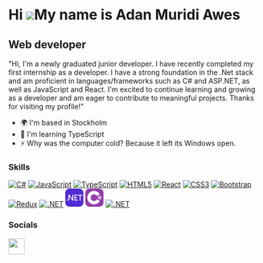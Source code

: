 Hi ![](https://user-images.githubusercontent.com/18350557/176309783-0785949b-9127-417c-8b55-ab5a4333674e.gif)My name is Adan Muridi Awes
========================================================================================================================================

Web developer
-------------

"Hi, I'm a newly graduated junior developer. I have recently completed my first internship as a developer. I have a strong foundation in the .Net stack and am proficient in languages/frameworks such as C# and ASP.NET, as well as JavaScript and React. I'm excited to continue learning and growing as a developer and am eager to contribute to meaningful projects. Thanks for visiting my profile!"

* 🌍  I'm based in Stockholm
* 🧠  I'm learning TypeScript
* ⚡  Why was the computer cold? Because it left its Windows open.

### Skills

<p align="left">
<a href="https://docs.microsoft.com/en-us/dotnet/csharp/" target="_blank" rel="noreferrer"><img src="https://raw.githubusercontent.com/danielcranney/readme-generator/main/public/icons/skills/csharp-colored.svg" width="36" height="36" alt="C#" /></a>
<a href="https://developer.mozilla.org/en-US/docs/Web/JavaScript" target="_blank" rel="noreferrer"><img src="https://raw.githubusercontent.com/danielcranney/readme-generator/main/public/icons/skills/javascript-colored.svg" width="36" height="36" alt="JavaScript" /></a>
<a href="https://www.typescriptlang.org/" target="_blank" rel="noreferrer"><img src="https://raw.githubusercontent.com/danielcranney/readme-generator/main/public/icons/skills/typescript-colored.svg" width="36" height="36" alt="TypeScript" /></a>
<a href="https://developer.mozilla.org/en-US/docs/Glossary/HTML5" target="_blank" rel="noreferrer"><img src="https://raw.githubusercontent.com/danielcranney/readme-generator/main/public/icons/skills/html5-colored.svg" width="36" height="36" alt="HTML5" /></a>
<a href="https://reactjs.org/" target="_blank" rel="noreferrer"><img src="https://raw.githubusercontent.com/danielcranney/readme-generator/main/public/icons/skills/react-colored.svg" width="36" height="36" alt="React" /></a>
<a href="https://www.w3.org/TR/CSS/#css" target="_blank" rel="noreferrer"><img src="https://raw.githubusercontent.com/danielcranney/readme-generator/main/public/icons/skills/css3-colored.svg" width="36" height="36" alt="CSS3" /></a>
<a href="https://getbootstrap.com/" target="_blank" rel="noreferrer"><img src="https://raw.githubusercontent.com/danielcranney/readme-generator/main/public/icons/skills/bootstrap-colored.svg" width="36" height="36" alt="Bootstrap" /></a>
<a href="https://redux.js.org/" target="_blank" rel="noreferrer"><img src="https://raw.githubusercontent.com/danielcranney/readme-generator/main/public/icons/skills/redux-colored.svg" width="36" height="36" alt="Redux" /></a>
<a href="https://dotnet.microsoft.com/en-us/" target="_blank" rel="noreferrer"><img src="https://raw.githubusercontent.com/danielcranney/readme-generator/main/public/icons/skills/dot-net-colored.svg" width="36" height="36" alt=".NET" /></a>
<a href="https://dotnet.microsoft.com/en-us/" target="_blank" rel="noreferrer"><img src="https://github.com/tandpfun/skill-icons/blob/main/icons/DotNet.svg" width="36" height="36" alt=".NET" /></a>
<a href="https://dotnet.microsoft.com/en-us/" target="_blank" rel="noreferrer"><img src="https://github.com/tandpfun/skill-icons/blob/main/icons/CS.svg" width="36" height="36" alt=".NET" /></a>
<a href="https://dotnet.microsoft.com/en-us/" target="_blank" rel="noreferrer"><img src="https://seeklogo.com/images/M/microsoft-sql-server-logo-96AF49E2B3-seeklogo.com.png" width="36" height="36" alt=".NET" /></a>
</p>

### Socials

<p align="left"> <a href="https://www.linkedin.com/in/adan-muridi-429536201/" target="_blank" rel="noreferrer"><img src="https://raw.githubusercontent.com/danielcranney/readme-generator/main/public/icons/socials/linkedin.svg" width="32" height="32" /></a></p>
